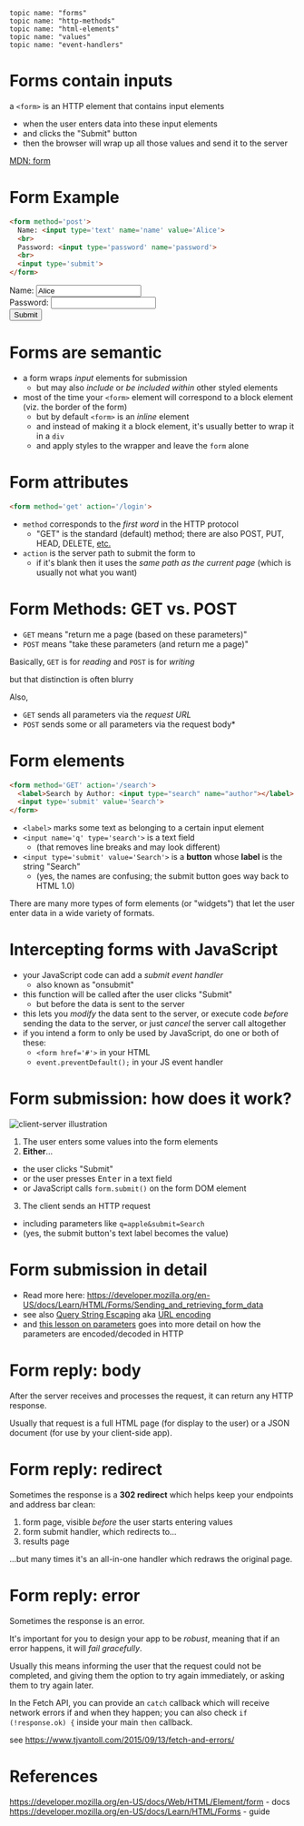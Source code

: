     topic name: "forms"
    topic name: "http-methods"
    topic name: "html-elements"
    topic name: "values"
    topic name: "event-handlers"

# Forms contain inputs

a `<form>` is an HTTP element that contains input elements

  * when the user enters data into these input elements
  * and clicks the "Submit" button
  * then the browser will wrap up all those values and send it to the server

[MDN: form](https://developer.mozilla.org/en-US/docs/Web/HTML/Element/form)

# Form Example

```html
<form method='post'>
  Name: <input type='text' name='name' value='Alice'>
  <br>
  Password: <input type='password' name='password'>
  <br>
  <input type='submit'>
</form>
```

<!--BOX-->
<form method='post'>
  Name: <input type='text' name='name' value='Alice'>
  <br>
  Password: <input type='password' name='password'>
  <br>
  <input type='submit'>
</form>
<!--/BOX-->

# Forms are semantic

* a form wraps *input* elements for submission
  * but may also *include* or *be included within* other styled elements
* most of the time your `<form>` element will correspond to a block element (viz. the border of the form)
  * but by default `<form>` is an *inline* element
  * and instead of making it a block element, it's usually better to wrap it in a `div` 
  * and apply styles to the wrapper and leave the `form` alone

# Form attributes

```html
<form method='get' action='/login'>
```

* `method` corresponds to the *first word* in the HTTP protocol
  * "GET" is the standard (default) method; there are also POST, PUT, HEAD, DELETE, [etc.](https://www.w3.org/Protocols/rfc2616/rfc2616-sec9.html)
* `action` is the server path to submit the form to
  * if it's blank then it uses the *same path as the current page* (which is usually not what you want)

# Form Methods: GET vs. POST

* `GET` means "return me a page (based on these parameters)"
* `POST` means "take these parameters (and return me a page)"

Basically, `GET` is for *reading* and `POST` is for *writing*

but that distinction is often blurry

Also,

  * `GET` sends all parameters via the *request URL*
  * `POST` sends some or all parameters via the request body* 

# Form elements

```html
<form method='GET' action='/search'>
  <label>Search by Author: <input type="search" name="author"></label>
  <input type='submit' value='Search'>
</form>
```

* `<label>` marks some text as belonging to a certain input element
* `<input name='q' type='search'>` is a text field
  * (that removes line breaks and may look different)
* `<input type='submit' value='Search'>` is a **button** whose **label** is the string "Search"
  * (yes, the names are confusing; the submit button goes way back to HTML 1.0)

There are many more types of form elements (or "widgets") that let the user enter data in a wide variety of formats.

# Intercepting forms with JavaScript

* your JavaScript code can add a *submit event handler*
  * also known as "onsubmit"
* this function will be called after the user clicks "Submit"
  * but before the data is sent to the server
* this lets you *modify* the data sent to the server, or execute code *before* sending the data to the server, or just *cancel* the server call altogether
* if you intend a form to only be used by JavaScript, do one or both of these: 
  * `<form href='#'>` in your HTML
  * `event.preventDefault();` in your JS event handler

# Form submission: how does it work?

![client-server illustration](https://developer.mozilla.org/files/4291/client-server.png)

1. The user enters some values into the form elements
2. **Either**...
  * the user clicks "Submit"
  * or the user presses <kbd>Enter</kbd> in a text field
  * or JavaScript calls `form.submit()` on the form DOM element
3. The client sends an HTTP request
  * including parameters like `q=apple&submit=Search`
  * (yes, the submit button's text label becomes the value)

# Form submission in detail

* Read more here: <https://developer.mozilla.org/en-US/docs/Learn/HTML/Forms/Sending_and_retrieving_form_data>
* see also [Query String Escaping](https://en.wikipedia.org/wiki/Query_string) aka [URL encoding](https://en.wikipedia.org/wiki/Percent-encoding)
* and [this lesson on parameters](/lessons/server_side_javascript/parameters) goes into more detail on how the parameters are encoded/decoded in HTTP

# Form reply: body

After the server receives and processes the request, it can return any HTTP response.

Usually that request is a full HTML page (for display to the user) or a JSON document (for use by your client-side app).

# Form reply: redirect

Sometimes the response is a **302 redirect** which helps keep your endpoints and address bar clean:

  1. form page, visible *before* the user starts entering values
  2. form submit handler, which redirects to...
  3. results page

...but many times it's an all-in-one handler which redraws the original page.

# Form reply: error

Sometimes the response is an error. 

It's important for you to design your app to be *robust*, meaning that if an error happens, it will *fail gracefully*.

Usually this means informing the user that the request could not be completed, and giving them the option to try again immediately, or asking them to try again later.

In the Fetch API, you can provide an `catch` callback which will receive network errors if and when they happen; you can also check `if (!response.ok) {` inside your main `then` callback.

see https://www.tjvantoll.com/2015/09/13/fetch-and-errors/

# References

 <https://developer.mozilla.org/en-US/docs/Web/HTML/Element/form> - docs
 <https://developer.mozilla.org/en-US/docs/Learn/HTML/Forms> - guide
